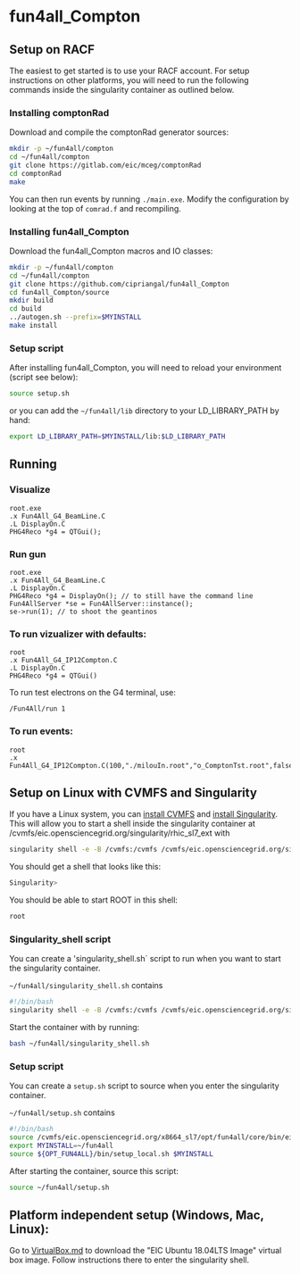 # fun4all_Compton

## Setup on RACF

The easiest to get started is to use your RACF account. For setup instructions on other platforms, you will need to run the following commands inside the singularity container as outlined below.

### Installing comptonRad

Download and compile the comptonRad generator sources:
```bash
mkdir -p ~/fun4all/compton
cd ~/fun4all/compton
git clone https://gitlab.com/eic/mceg/comptonRad
cd comptonRad
make
```
You can then run events by running `./main.exe`. Modify the configuration by looking at the top of `comrad.f` and recompiling.

### Installing fun4all_Compton

Download the fun4all_Compton macros and IO classes:
```bash
mkdir -p ~/fun4all/compton
cd ~/fun4all/compton
git clone https://github.com/cipriangal/fun4all_Compton
cd fun4all_Compton/source
mkdir build
cd build
../autogen.sh --prefix=$MYINSTALL
make install
```

### Setup script

After installing fun4all_Compton, you will need to reload your environment (script see below):
```bash
source setup.sh
```
or you can add the `~/fun4all/lib` directory to your LD_LIBRARY_PATH by hand:
```bash
export LD_LIBRARY_PATH=$MYINSTALL/lib:$LD_LIBRARY_PATH
```

## Running

### Visualize
```
root.exe
.x Fun4All_G4_BeamLine.C
.L DisplayOn.C
PHG4Reco *g4 = QTGui();  
```

### Run gun
```
root.exe
.x Fun4All_G4_BeamLine.C
.L DisplayOn.C
PHG4Reco *g4 = DisplayOn(); // to still have the command line
Fun4AllServer *se = Fun4AllServer::instance();
se->run(1); // to shoot the geantinos
```

### To run vizualizer with defaults:
```
root
.x Fun4All_G4_IP12Compton.C
.L DisplayOn.C
PHG4Reco *g4 = QTGui()
```
To run test electrons on the G4 terminal, use:
```
/Fun4All/run 1
```

### To run events:
```
root
.x Fun4All_G4_IP12Compton.C(100,"./milouIn.root","o_ComptonTst.root",false,18")
```

## Setup on Linux with CVMFS and Singularity

If you have a Linux system, you can [install CVMFS](https://cvmfs.readthedocs.io/en/stable/cpt-quickstart.html) and [install Singularity](https://sylabs.io/guides/3.0/user-guide/installation.html). This will allow you to start a shell inside the singularity container at /cvmfs/eic.opensciencegrid.org/singularity/rhic_sl7_ext with
```bash
singularity shell -e -B /cvmfs:/cvmfs /cvmfs/eic.opensciencegrid.org/singularity/rhic_sl7_ext
```
You should get a shell that looks like this:
```bash
Singularity>
```
You should be able to start ROOT in this shell:
```bash
root
```

### Singularity_shell script
You can create a 'singularity_shell.sh` script to run when you want to start the singularity container.

`~/fun4all/singularity_shell.sh` contains
```bash
#!/bin/bash
singularity shell -e -B /cvmfs:/cvmfs /cvmfs/eic.opensciencegrid.org/singularity/rhic_sl7_ext
```
Start the container with by running:
```bash
bash ~/fun4all/singularity_shell.sh
```

### Setup script
You can create a `setup.sh` script to source when you enter the singularity container.

`~/fun4all/setup.sh` contains
```bash
#!/bin/bash
source /cvmfs/eic.opensciencegrid.org/x8664_sl7/opt/fun4all/core/bin/eic_setup.sh
export MYINSTALL=~/fun4all
source ${OPT_FUN4ALL}/bin/setup_local.sh $MYINSTALL
```
After starting the container, source this script:
```bash
source ~/fun4all/setup.sh
```

## Platform independent setup (Windows, Mac, Linux):

Go to [VirtualBox.md](https://github.com/eic/Singularity/blob/master/VirtualBox.md) to download the "EIC Ubuntu 18.04LTS Image" virtual box image. Follow instructions there to enter the singularity shell.

